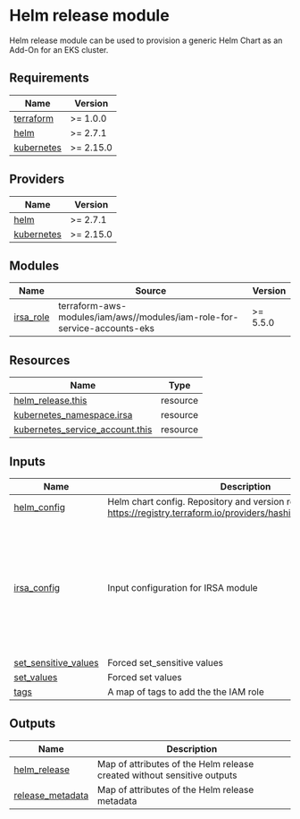 # Helm release module

Helm release module can be used to provision a generic Helm Chart as an Add-On for an EKS cluster.

<!-- BEGIN_TF_DOCS -->
## Requirements

| Name | Version |
|------|---------|
| <a name="requirement_terraform"></a> [terraform](#requirement\_terraform) | >= 1.0.0 |
| <a name="requirement_helm"></a> [helm](#requirement\_helm) | >= 2.7.1 |
| <a name="requirement_kubernetes"></a> [kubernetes](#requirement\_kubernetes) | >= 2.15.0 |

## Providers

| Name | Version |
|------|---------|
| <a name="provider_helm"></a> [helm](#provider\_helm) | >= 2.7.1 |
| <a name="provider_kubernetes"></a> [kubernetes](#provider\_kubernetes) | >= 2.15.0 |

## Modules

| Name | Source | Version |
|------|--------|---------|
| <a name="module_irsa_role"></a> [irsa\_role](#module\_irsa\_role) | terraform-aws-modules/iam/aws//modules/iam-role-for-service-accounts-eks | >= 5.5.0 |

## Resources

| Name | Type |
|------|------|
| [helm_release.this](https://registry.terraform.io/providers/hashicorp/helm/latest/docs/resources/release) | resource |
| [kubernetes_namespace.irsa](https://registry.terraform.io/providers/hashicorp/kubernetes/latest/docs/resources/namespace) | resource |
| [kubernetes_service_account.this](https://registry.terraform.io/providers/hashicorp/kubernetes/latest/docs/resources/service_account) | resource |

## Inputs

| Name | Description | Type | Default | Required |
|------|-------------|------|---------|:--------:|
| <a name="input_helm_config"></a> [helm\_config](#input\_helm\_config) | Helm chart config. Repository and version required. See https://registry.terraform.io/providers/hashicorp/helm/latest/docs | `any` | n/a | yes |
| <a name="input_irsa_config"></a> [irsa\_config](#input\_irsa\_config) | Input configuration for IRSA module | <pre>object({<br>    role_name                         = optional(string)<br>    role_policy_arns                  = optional(map(string), null)<br>    create_kubernetes_namespace       = optional(bool, true)<br>    create_kubernetes_service_account = optional(bool, true)<br>    kubernetes_namespace              = optional(string, "")<br>    kubernetes_service_account        = optional(string, "")<br>    oidc_providers                    = optional(any, null)<br>  })</pre> | `{}` | no |
| <a name="input_set_sensitive_values"></a> [set\_sensitive\_values](#input\_set\_sensitive\_values) | Forced set\_sensitive values | `any` | `[]` | no |
| <a name="input_set_values"></a> [set\_values](#input\_set\_values) | Forced set values | `any` | `[]` | no |
| <a name="input_tags"></a> [tags](#input\_tags) | A map of tags to add the the IAM role | `map(any)` | `{}` | no |

## Outputs

| Name | Description |
|------|-------------|
| <a name="output_helm_release"></a> [helm\_release](#output\_helm\_release) | Map of attributes of the Helm release created without sensitive outputs |
| <a name="output_release_metadata"></a> [release\_metadata](#output\_release\_metadata) | Map of attributes of the Helm release metadata |
<!-- END_TF_DOCS -->
